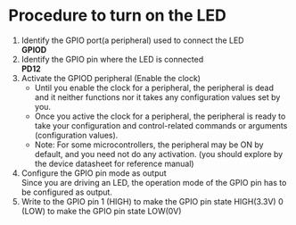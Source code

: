 # Procedure to turn on the LED
1) Identify the GPIO port(a peripheral) used to connect the LED  
   **GPIOD**
2) Identify the GPIO pin where the LED is connected  
   **PD12**
3) Activate the GPIOD peripheral (Enable the clock)
   - Until you enable the clock for a peripheral, the peripheral is dead and it neither functions nor it takes any configuration values set by you.
   - Once you active the clock for a peripheral, the peripheral is ready to take your configuration and control-related commands or arguments (configuration values).
   - Note: For some microcontrollers, the peripheral may be ON by default, and you need not do any activation. (you should explore by the device datasheet for reference manual)
4) Configure the GPIO pin mode as output  
  Since you are driving an LED, the operation mode of the GPIO pin has to be configured as output.
5) Write to the GPIO pin
   1 (HIGH) to make the GPIO pin state HIGH(3.3V)
   0 (LOW) to make the GPIO pin state LOW(0V) 